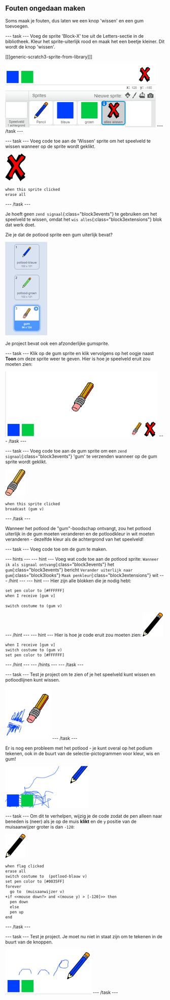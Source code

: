 ## Fouten ongedaan maken

Soms maak je fouten, dus laten we een knop 'wissen' en een gum toevoegen.

--- task --- Voeg de sprite 'Block-X' toe uit de Letters-sectie in de bibliotheek. Kleur het sprite-uiterlijk rood en maak het een beetje kleiner. Dit wordt de knop 'wissen'.

[[[generic-scratch3-sprite-from-library]]]

![screenshot](images/paint-x.png) --- /task ---

--- task --- Voeg code toe aan de 'Wissen' sprite om het speelveld te wissen wanneer op de sprite wordt geklikt.

![kruis](images/cross.png)

```blocks3
when this sprite clicked
erase all
```

--- /task ---

Je hoeft geen `zend signaal`{:class="block3events"} te gebruiken om het speelveld te wissen, omdat het `wis alles`{:class="block3extensions"} blok dat werk doet.

Zie je dat de potlood sprite een gum uiterlijk bevat?

![screenshot](images/paint-eraser-costume.png)

Je project bevat ook een afzonderlijke gumsprite.

--- task --- Klik op de gum sprite en klik vervolgens op het oogje naast **Toon** om deze sprite weer te geven. Hier is hoe je speelveld eruit zou moeten zien:

![screenshot](images/paint-eraser-stage.png) --- /task ---

--- task --- Voeg code toe aan de gum sprite om een `zend signaal`{:class="block3events"} 'gum' te verzenden wanneer op de gum sprite wordt geklikt.

![gum](images/eraser.png)

```blocks3
when this sprite clicked
broadcast (gum v)
```

--- /task ---

Wanneer het potlood de "gum"-boodschap ontvangt, zou het potlood uiterlijk in de gum moeten veranderen en de potloodkleur in wit moeten veranderen - dezelfde kleur als de achtergrond van het speelveld!

--- task --- Voeg code toe om de gum te maken.

--- hints ---
 --- hint --- Voeg wat code toe aan de potlood sprite: `Wanneer ik als signaal ontvang`{:class="block3events"} het `gum`{:class="block3events"} bericht `Verander uiterlijk naar gum`{:class="block3looks"} `Maak penkleur`{:class="block3extensions"} wit
--- /hint ---
 --- hint --- Hier zijn alle blokken die je nodig hebt:

```blocks3
set pen color to [#FFFFFF]
when I receive [gum v]

switch costume to (gum v)
```

--- /hint --- --- hint --- Hier is hoe je code eruit zou moeten zien: ![potlood](images/pencil.png)

```blocks3
when I receive [gum v]
switch costume to (gum v)
set pen color to [#FFFFFF]
```

--- /hint --- --- /hints --- --- /task ---

--- task --- Test je project om te zien of je het speelveld kunt wissen en potloodlijnen kunt wissen.

![screenshot](images/paint-erase-test.png) --- /task ---

Er is nog een probleem met het potlood - je kunt overal op het podium tekenen, ook in de buurt van de selectie-pictogrammen voor kleur, wis en gum!

![screenshot](images/paint-draw-problem.png)

--- task --- Om dit te verhelpen, wijzig je de code zodat de pen alleen naar beneden is (neer) als je op de muis **klikt** en de `y` positie van de muisaanwijzer groter is dan `-120`:

![potlood](images/pencil.png)

```blocks3
when flag clicked
erase all
switch costume to  (potlood-blauw v)
set pen color to [#0035FF]
forever
  go to  (muisaanwijzer v)
+if <<mouse down?> and <(mouse y) > [-120]>> then 
  pen down
  else
  pen up
end
```

--- /task ---

--- task --- Test je project. Je moet nu niet in staat zijn om te tekenen in de buurt van de knoppen.

![screenshot](images/paint-fixed.png) --- /task ---